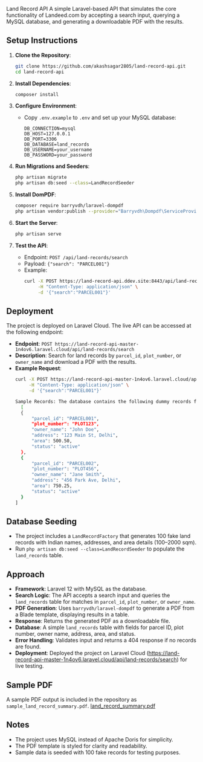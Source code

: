 Land Record API
 A simple Laravel-based API that simulates the core functionality of Landeed.com by accepting a search input, querying a MySQL database, and generating a downloadable PDF with the results.

 ## Setup Instructions
 1. **Clone the Repository**:
    ```bash
    git clone https://github.com/akashsagar2805/land-record-api.git
    cd land-record-api
    ```

 2. **Install Dependencies**:
    ```bash
    composer install
    ```

 3. **Configure Environment**:
    - Copy `.env.example` to `.env` and set up your MySQL database:
      ```env
      DB_CONNECTION=mysql
      DB_HOST=127.0.0.1
      DB_PORT=3306
      DB_DATABASE=land_records
      DB_USERNAME=your_username
      DB_PASSWORD=your_password
      ```

 4. **Run Migrations and Seeders**:
    ```bash
    php artisan migrate
    php artisan db:seed --class=LandRecordSeeder
    ```

 5. **Install DomPDF**:
    ```bash
    composer require barryvdh/laravel-dompdf
    php artisan vendor:publish --provider="Barryvdh\Dompdf\ServiceProvider"
    ```

 6. **Start the Server**:
    ```bash
    php artisan serve
    ```

 7. **Test the API**:
    - Endpoint: `POST /api/land-records/search`
    - Payload: `{"search": "PARCEL001"}`
    - Example:
      ```bash
      curl -X POST https://land-record-api.ddev.site:8443/api/land-records/search \
           -H "Content-Type: application/json" \
           -d '{"search":"PARCEL001"}'
      ```

## Deployment
The project is deployed on Laravel Cloud. The live API can be accessed at the following endpoint:
- **Endpoint**: `POST https://land-record-api-master-1n4ov6.laravel.cloud/api/land-records/search`
- **Description**: Search for land records by `parcel_id`, `plot_number`, or `owner_name` and download a PDF with the results.
- **Example Request**:
  ```bash
  curl -X POST https://land-record-api-master-1n4ov6.laravel.cloud/api/land-records/search \
       -H "Content-Type: application/json" \
       -d '{"search":"PARCEL001"}'

  Sample Records: The database contains the following dummy records for testing:
    [
    {
        "parcel_id": "PARCEL001",
        "plot_number": "PLOT123",
        "owner_name": "John Doe",
        "address": "123 Main St, Delhi",
        "area": 500.50,
        "status": "active"
    },
    {
        "parcel_id": "PARCEL002",
        "plot_number": "PLOT456",
        "owner_name": "Jane Smith",
        "address": "456 Park Ave, Delhi",
        "area": 750.25,
        "status": "active"
    }
  ]
  
 ## Database Seeding
 - The project includes a `LandRecordFactory` that generates 100 fake land records with Indian names, addresses, and area details (100–2000 sqm).
 - Run `php artisan db:seed --class=LandRecordSeeder` to populate the `land_records` table.

 ## Approach
 - **Framework**: Laravel 12 with MySQL as the database.
 - **Search Logic**: The API accepts a search input and queries the `land_records` table for matches in `parcel_id`, `plot_number`, or `owner_name`.
 - **PDF Generation**: Uses `barryvdh/laravel-dompdf` to generate a PDF from a Blade template, displaying results in a table.
 - **Response**: Returns the generated PDF as a downloadable file.
 - **Database**: A simple `land_records` table with fields for parcel ID, plot number, owner name, address, area, and status.
 - **Error Handling**: Validates input and returns a 404 response if no records are found.
 - **Deployment**: Deployed the project on Laravel Cloud (https://land-record-api-master-1n4ov6.laravel.cloud/api/land-records/search) for live testing.

 ## Sample PDF
 A sample PDF output is included in the repository as `sample_land_record_summary.pdf`.
[land_record_summary.pdf](https://github.com/user-attachments/files/20430962/land_record_summary.pdf)



 ## Notes
 - The project uses MySQL instead of Apache Doris for simplicity.
 - The PDF template is styled for clarity and readability.
 - Sample data is seeded with 100 fake records for testing purposes.

